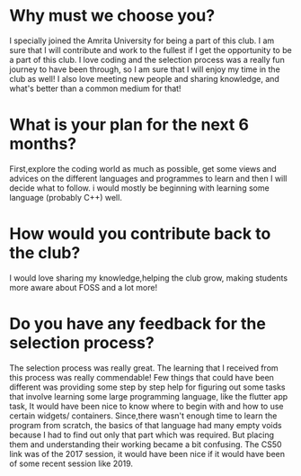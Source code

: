 # Why must we choose you?
I specially joined the Amrita University for being a part of this club. I am sure that I will contribute and work to the fullest if I get the opportunity to be a part of this club. I love coding and the selection process was a really fun journey to have been through, so I am sure that I will enjoy my time in the club as well! I also love meeting new people and sharing knowledge, and what's better than a common medium for that!

# What is your plan for the next 6 months?
First,explore the coding world as much as possible, get some views and advices on the different languages and programmes to learn and then I will decide what to follow. i would mostly be beginning with learning some language (probably C++) well.

# How would you contribute back to the club?
I would love sharing my knowledge,helping the club grow, making students more aware about FOSS and a lot more!


# Do you have any feedback for the selection process?
The selection process was really great. The learning that I received from this process was really commendable! Few things that could have been different was providing some step by step help for figuring out some tasks that involve learning some large programming language, like the flutter app task, It would have been nice to know where to begin with and how to use certain widgets/ containers. Since,there wasn't enough time to learn the program from scratch, the basics of that language had many empty voids because I had to find out only that part which was required. But placing them and understanding their working became a bit confusing.
The CS50 link was of the 2017 session, it would have been nice if it would have been of some recent session like 2019.
